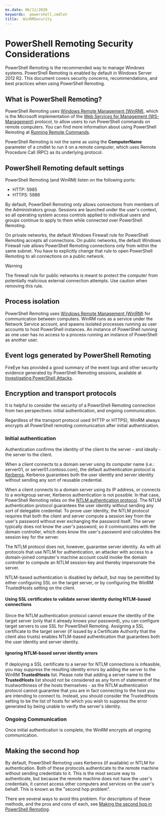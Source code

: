 ```yaml
---
ms.date: 06/11/2020
keywords:  powershell,cmdlet
title:  WinRMSecurity
---
```


# PowerShell Remoting Security Considerations

PowerShell Remoting is the recommended way to manage Windows systems. PowerShell Remoting is enabled
by default in Windows Server 2012 R2. This document covers security concerns, recommendations, and
best practices when using PowerShell Remoting.

## What is PowerShell Remoting?

PowerShell Remoting uses [Windows Remote Management (WinRM)](/windows/win32/winrm/portal),
which is the Microsoft implementation of the [Web Services for Management (WS-Management)](https://www.dmtf.org/sites/default/files/standards/documents/DSP0226_1.2.0.pdf)
protocol, to allow users to run PowerShell commands on remote computers. You can find more
information about using PowerShell Remoting at [Running Remote Commands](running-remote-commands.md).

PowerShell Remoting is not the same as using the **ComputerName** parameter of a cmdlet to run it on
a remote computer, which uses Remote Procedure Call (RPC) as its underlying protocol.

## PowerShell Remoting default settings

PowerShell Remoting (and WinRM) listen on the following ports:

- HTTP: 5985
- HTTPS: 5986

By default, PowerShell Remoting only allows connections from members of the Administrators group.
Sessions are launched under the user's context, so all operating system access controls applied to
individual users and groups continue to apply to them while connected over PowerShell Remoting.

On private networks, the default Windows Firewall rule for PowerShell Remoting accepts all
connections. On public networks, the default Windows Firewall rule allows PowerShell Remoting
connections only from within the same subnet. You have to explicitly change that rule to open
PowerShell Remoting to all connections on a public network.

> [!Warning]
> The firewall rule for public networks is meant to protect the computer from potentially malicious
> external connection attempts. Use caution when removing this rule.

## Process isolation

PowerShell Remoting uses [Windows Remote Management (WinRM)](/windows/win32/winrm/portal)
for communication between computers. WinRM runs as a service under the Network Service account, and
spawns isolated processes running as user accounts to host PowerShell instances. An instance of
PowerShell running as one user has no access to a process running an instance of PowerShell as
another user.

## Event logs generated by PowerShell Remoting

FireEye has provided a good summary of the event logs and other security evidence generated by
PowerShell Remoting sessions, available at [Investigating PowerShell Attacks](https://www.fireeye.com/content/dam/fireeye-www/global/en/solutions/pdfs/wp-lazanciyan-investigating-powershell-attacks.pdf).

## Encryption and transport protocols

It is helpful to consider the security of a PowerShell Remoting connection from two perspectives:
initial authentication, and ongoing communication.

Regardless of the transport protocol used (HTTP or HTTPS), WinRM always encrypts all PowerShell remoting
communication after initial authentication.

### Initial authentication

Authentication confirms the identity of the client to the server - and ideally - the server to the
client.

When a client connects to a domain server using its computer name (i.e.: server01, or
server01.contoso.com), the default authentication protocol is [Kerberos](/windows/win32/secauthn/microsoft-kerberos).
Kerberos guarantees both the user identity and server identity without sending any sort of reusable
credential.

When a client connects to a domain server using its IP address, or connects to a workgroup server,
Kerberos authentication is not possible. In that case, PowerShell Remoting relies on the [NTLM authentication protocol](/windows/win32/secauthn/microsoft-ntlm).
The NTLM authentication protocol guarantees the user identity without sending any sort of delegable
credential. To prove user identity, the NTLM protocol requires that both the client and server
compute a session key from the user's password without ever exchanging the password itself. The
server typically does not know the user's password, so it communicates with the domain controller,
which does know the user's password and calculates the session key for the server.

The NTLM protocol does not, however, guarantee server identity. As with all protocols that use NTLM
for authentication, an attacker with access to a domain-joined computer's machine account could
invoke the domain controller to compute an NTLM session-key and thereby impersonate the server.

NTLM-based authentication is disabled by default, but may be permitted by either configuring SSL on
the target server, or by configuring the WinRM TrustedHosts setting on the client.

#### Using SSL certificates to validate server identity during NTLM-based connections

Since the NTLM authentication protocol cannot ensure the identity of the target server (only that it
already knows your password), you can configure target servers to use SSL for PowerShell Remoting.
Assigning a SSL certificate to the target server (if issued by a Certificate Authority that the
client also trusts) enables NTLM-based authentication that guarantees both the user identity and
server identity.

#### Ignoring NTLM-based server identity errors

If deploying a SSL certificate to a server for NTLM connections is infeasible, you may suppress the
resulting identity errors by adding the server to the WinRM **TrustedHosts** list. Please note that
adding a server name to the **TrustedHosts** list should not be considered as any form of statement of
the trustworthiness of the hosts themselves - as the NTLM authentication protocol cannot guarantee
that you are in fact connecting to the host you are intending to connect to. Instead, you should
consider the TrustedHosts setting to be the list of hosts for which you wish to suppress the error
generated by being unable to verify the server's identity.

### Ongoing Communication

Once initial authentication is complete, the WinRM encrypts all ongoing communication.

## Making the second hop

By default, PowerShell Remoting uses Kerberos (if available) or NTLM for authentication. Both of
these protocols authenticate to the remote machine without sending credentials to it. This is the
most secure way to authenticate, but because the remote machine does not have the user's
credentials, it cannot access other computers and services on the user's behalf. This is known as
the "second hop problem".

There are several ways to avoid this problem. For descriptions of these methods, and the pros and
cons of each, see [Making the second hop in PowerShell Remoting](PS-remoting-second-hop.md).
